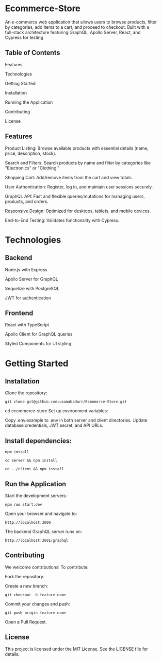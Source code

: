 # Ecommerce-Store
An e-commerce web application that allows users to browse products, filter by categories, add items to a cart, and proceed to checkout. Built with a full-stack architecture featuring GraphQL, Apollo Server, React, and Cypress for testing.

## Table of Contents
Features

Technologies

Getting Started

Installation

Running the Application

Contributing

License

## Features
Product Listing: Browse available products with essential details (name, price, description, stock).

Search and Filters: Search products by name and filter by categories like "Electronics" or "Clothing."

Shopping Cart: Add/remove items from the cart and view totals.

User Authentication: Register, log in, and maintain user sessions securely.

GraphQL API: Fast and flexible queries/mutations for managing users, products, and orders.

Responsive Design: Optimized for desktops, tablets, and mobile devices.

End-to-End Testing: Validates functionality with Cypress.

# Technologies
## Backend
Node.js with Express

Apollo Server for GraphQL

Sequelize with PostgreSQL

JWT for authentication

## Frontend
React with TypeScript

Apollo Client for GraphQL queries

Styled Components for UI styling


# Getting Started
## Installation
Clone the repository:

```git clone git@github.com:usamabadarr/Ecommerce-Store.git```

cd ecommerce-store
Set up environment variables:

Copy .env.example to .env in both server and client directories.
Update database credentials, JWT secret, and API URLs.

## Install dependencies:

```npm install```

```cd server && npm install```

```cd ../client && npm install```

## Run the Application

Start the development servers:

```npm run start:dev```

Open your browser and navigate to:

```http://localhost:3000```

The backend GraphQL server runs on:

```http://localhost:3001/graphql```

## Contributing
We welcome contributions! To contribute:

Fork the repository.

Create a new branch:

```git checkout -b feature-name```

Commit your changes and push:

```git push origin feature-name```

Open a Pull Request.

## License

This project is licensed under the MIT License. See the LICENSE file for details.